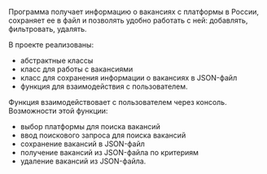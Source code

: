 Программа получает информацию о вакансиях с платформы в России, сохраняет ее в файл и позволять удобно работать с ней: добавлять, фильтровать, удалять.

В проекте реализованы:
- абстрактные классы
- класс для работы с вакансиями
- класс для сохранения информации о вакансиях в JSON-файл
- функция для взаимодействия с пользователем.

Функция взаимодействовает с пользователем через консоль. Возможности этой функции:
- выбор платформы для поиска вакансий
- ввод поискового запроса для поиска вакансий
- сохранение вакансий в JSON-файл
- получение вакансий из JSON-файла по критериям
- удаление вакансий из JSON-файла.
